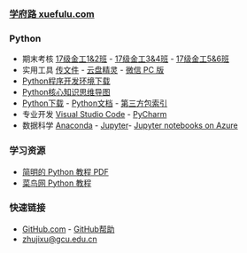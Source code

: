 ### **[学府路 xuefulu.com](http://xuefulu.com/)**

### **Python**
+ 期末考核 [17级金工1&2班](https://wss1.cn/f/12509qtlw23) - [17级金工3&4班](https://wss1.cn/f/1250emqgf3b) - [17级金工5&6班](https://wss1.cn/f/1250htvrwx3)
+ 实用工具 [传文件](https://www.wenshushu.cn/) - [云盘精灵](https://www.yunpanjingling.com/) - [微信 PC 版](https://pc.weixin.qq.com/)
+ [Python程序开发环境下载](https://wss1.cn/f/13gd36316jr)
+ [Python核心知识思维导图](https://wss1.cn/f/13gdar3xn53)
+ [Python下载](https://www.python.org/downloads/) - [Python文档](https://docs.python.org/zh-cn/3/) - [第三方包索引](https://pypi.org/)
+ 专业开发 [Visual Studio Code](https://code.visualstudio.com/) - [PyCharm](http://www.jetbrains.com/pycharm/download/)
+ 数据科学 [Anaconda](https://www.anaconda.com/distribution/) - [Jupyter](https://jupyter.org/install)- [Jupyter notebooks on Azure](https://notebooks.azure.com/)

### **学习资源**
+ [简明的 Python 教程 PDF](https://legacy.gitbook.com/download/pdf/book/lenkimo/byte-of-python-chinese-edition)
+ [菜鸟网 Python 教程](https://www.runoob.com/python3/python3-tutorial.html)

### **快速链接**
+ [GitHub.com](https://github.com/login) - [GitHub帮助](https://help.github.com/cn)
+ <zhujixu@gcu.edu.cn>
